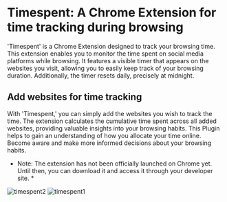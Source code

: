 # Timespent: A Chrome Extension for time tracking during browsing
'Timespent' is a  Chrome Extension designed to track your browsing time. This extension enables you to monitor the time spent on social media platforms while browsing. It features a visible timer that appears on the websites you visit, allowing you to easily keep track of your browsing duration. Additionally, the timer resets daily, precisely at midnight.


## Add websites for time tracking

With 'Timespent,' you can simply add the websites you wish to track the time. The extension calculates the cumulative time spent across all added websites, providing valuable insights into your browsing habits. This Plugin helps to gain an understanding of how you allocate your time online. Become aware and make more informed decisions about your browsing habits.

* Note: The extension has not been officially launched on Chrome yet. Until then, you can download it and access it through your developer site. * 






![timespent2](https://github.com/babsaes/timespent/assets/82497279/7a4dceba-c426-4d1f-878d-ad9ee7bcd660)
![timespent1](https://github.com/babsaes/timespent/assets/82497279/101f899c-da22-4c83-b698-92b40108c197)
